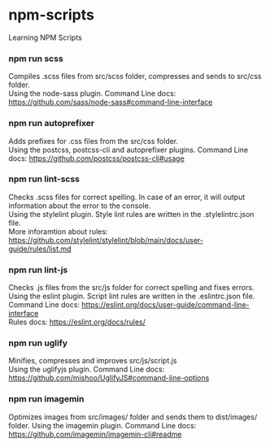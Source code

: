 # npm-scripts
Learning NPM Scripts


### npm run scss
Compiles .scss files from src/scss folder, compresses and sends to src/css folder. <br />
Using the node-sass plugin. Command Line docs: https://github.com/sass/node-sass#command-line-interface

### npm run autoprefixer
Adds prefixes for .css files from the src/css folder. <br />
Using the postcss, postcss-cli and autoprefixer plugins. Command Line docs: https://github.com/postcss/postcss-cli#usage

### npm run lint-scss
Checks .scss files for correct spelling. In case of an error, it will output information about the error to the console. <br />
Using the stylelint plugin. Style lint rules are written in the .stylelintrc.json file.  <br />
More inforamtion about rules: https://github.com/stylelint/stylelint/blob/main/docs/user-guide/rules/list.md

### npm run lint-js 
Checks .js files from the src/js folder for correct spelling and fixes errors. <br />
Using the eslint plugin. Script lint rules are written in the .eslintrc.json file.  <br />
Command Line docs: https://eslint.org/docs/user-guide/command-line-interface <br />
Rules docs: https://eslint.org/docs/rules/

### npm run uglify
Minifies, compresses and improves src/js/script.js <br />
Using the uglifyjs plugin. Command Line docs: https://github.com/mishoo/UglifyJS#command-line-options

### npm run imagemin
Optimizes images from src/images/ folder and sends them to dist/images/ folder.
Using the imagemin plugin. Command Line docs: https://github.com/imagemin/imagemin-cli#readme